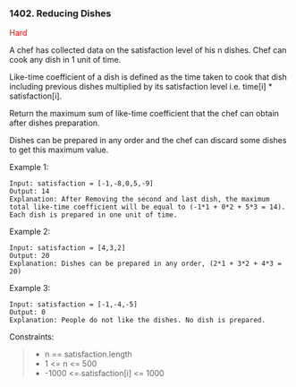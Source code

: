 ### 1402. Reducing Dishes

<span style="color:red">Hard</span>

A chef has collected data on the satisfaction level of his n dishes. Chef can cook any dish in 1 unit of time.

Like-time coefficient of a dish is defined as the time taken to cook that dish including previous dishes multiplied by its satisfaction level i.e. time[i] * satisfaction[i].

Return the maximum sum of like-time coefficient that the chef can obtain after dishes preparation.

Dishes can be prepared in any order and the chef can discard some dishes to get this maximum value.



Example 1:

    Input: satisfaction = [-1,-8,0,5,-9]
    Output: 14
    Explanation: After Removing the second and last dish, the maximum total like-time coefficient will be equal to (-1*1 + 0*2 + 5*3 = 14).
    Each dish is prepared in one unit of time.

Example 2:

    Input: satisfaction = [4,3,2]
    Output: 20
    Explanation: Dishes can be prepared in any order, (2*1 + 3*2 + 4*3 = 20)

Example 3:

    Input: satisfaction = [-1,-4,-5]
    Output: 0
    Explanation: People do not like the dishes. No dish is prepared.



Constraints:

> - n == satisfaction.length
> - 1 <= n <= 500
> - -1000 <= satisfaction[i] <= 1000

